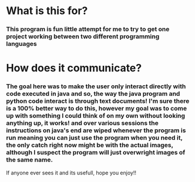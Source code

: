 # What is this for?
### This program is fun little attempt for me to try to get one project working between two different programming languages
# How does it communicate?
### The goal here was to make the user only interact directly with code executed in java and so, the way the java program and python code interact is through text documents! I'm sure there is a 100% better way to do this, however my goal was to come up with something I could think of on my own without looking anything up, it works! and over various sessions the instructions on java's end are wiped whenever the program is run meaning you can just use the program when you need it, the only catch right now might be with the actual images, although I suspect the program will just overwright images of the same name.

If anyone ever sees it and its usefull, hope you enjoy!!
